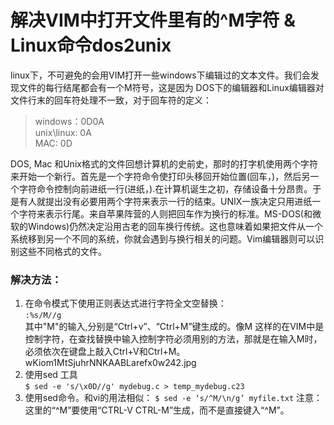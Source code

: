 # 解决VIM中打开文件里有的^M字符 & Linux命令dos2unix
linux下，不可避免的会用VIM打开一些windows下编辑过的文本文件。我们会发现文件的每行结尾都会有一个M符号，这是因为 DOS下的编辑器和Linux编辑器对文件行末的回车符处理不一致，对于回车符的定义：  
> windows：0D0A  
> unix\linux: 0A  
> MAC: 0D  

DOS, Mac 和Unix格式的文件回想计算机的史前史，那时的打字机使用两个字符来开始一个新行。首先是一个字符命令使打印头移回开始位置(回车，<CR>)，然后另一个字符命令控制向前进纸一行(进纸，<LF>).在计算机诞生之初，存储设备十分昂贵。于是有人就提出没有必要用两个字符来表示一行的结束。UNIX一族决定只用进纸一个字符<Line Feed>来表示行尾。来自苹果阵营的人则把回车<CR>作为换行的标准。MS-DOS(和微软的Windows)仍然决定沿用古老的回车换行<CR><LF>传统。这也意味着如果把文件从一个系统移到另一个不同的系统，你就会遇到与换行相关的问题。Vim编辑器则可以识别这些不同格式的文件。  
### 解决方法：  
1. 在命令模式下使用正则表达式进行字符全文空替换：  
`:%s/M//g`  
其中"M"的输入,分别是“Ctrl+v”、“Ctrl+M”键生成的。像M 这样的在VIM中是控制字符，在查找替换中输入控制字符必须用别的方法，那就是在输入M时，必须依次在键盘上敲入Ctrl+V和Ctrl+M。  
wKiom1MtSjuhrNNKAABLarefx0w242.jpg  
2.  使用sed 工具  
`$ sed -e 's/\x0D//g' mydebug.c > temp_mydebug.c23`  
3. 使用sed命令。和vi的用法相似：
`$ sed -e ‘s/^M/\n/g’ myfile.txt`
注意：这里的“^M”要使用“CTRL-V CTRL-M”生成，而不是直接键入“^M”。

